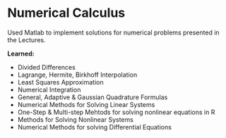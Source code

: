 # Numerical Calculus
Used Matlab to implement solutions for numerical problems presented in the Lectures. </br>

**Learned:**
* Divided Differences
* Lagrange, Hermite, Birkhoff Interpolation
* Least Squares Approximation
* Numerical Integration
* General, Adaptive & Gaussian Quadrature Formulas
* Numerical Methods for Solving Linear Systems
* One-Step & Multi-step Mehtods for solving nonlinear equations in R
* Methods for Solving Nonlinear Systems
* Numerical Methods for solving Differential Equations
